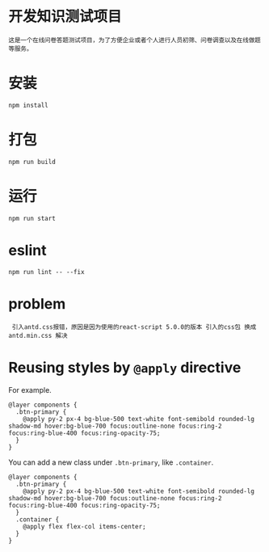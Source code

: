 # 开发知识测试项目
    这是一个在线问卷答题测试项目，为了方便企业或者个人进行人员初筛、问卷调查以及在线做题等服务。

# 安装
    npm install

# 打包
    npm run build

# 运行
    npm run start

# eslint
    npm run lint -- --fix

# problem
     引入antd.css报错，原因是因为使用的react-script 5.0.0的版本 引入的css包 换成 antd.min.css 解决
# Reusing styles by `@apply` directive
For example.
```
@layer components {
  .btn-primary {
    @apply py-2 px-4 bg-blue-500 text-white font-semibold rounded-lg shadow-md hover:bg-blue-700 focus:outline-none focus:ring-2 focus:ring-blue-400 focus:ring-opacity-75;
  }
}
```

You can add a new class under `.btn-primary`, like `.container`.
```
@layer components {
  .btn-primary {
    @apply py-2 px-4 bg-blue-500 text-white font-semibold rounded-lg shadow-md hover:bg-blue-700 focus:outline-none focus:ring-2 focus:ring-blue-400 focus:ring-opacity-75;
  }
  .container {
    @apply flex flex-col items-center;
  }
}
```